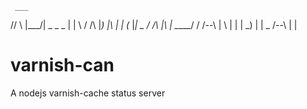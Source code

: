     ___
   //   \\
   |\___/|            _          _         _
   |     |  \  / /\  |_) |\ | | (_  |_| _ /   /\  |\ |
   \_____/   \/ /--\ | \ | \| |  _) | |   \_ /--\ | \|

varnish-can
===========

A nodejs varnish-cache status server
